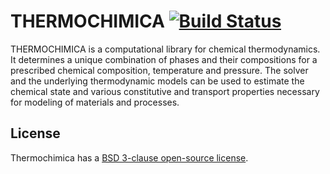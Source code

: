 THERMOCHIMICA [![Build Status](https://travis-ci.com/ORNL-CEES/thermochimica.svg?branch=master)](https://travis-ci.com/ORNL-CEES/thermochimica)
=============

THERMOCHIMICA is a computational library for chemical thermodynamics.
It determines a unique combination of phases and their compositions
for a prescribed chemical composition, temperature and pressure. The
solver and the underlying thermodynamic models can be used to estimate
the chemical state and various constitutive and transport properties
necessary for modeling of materials and processes.

License
-------

Thermochimica has a [BSD 3-clause open-source license](LICENSE).
